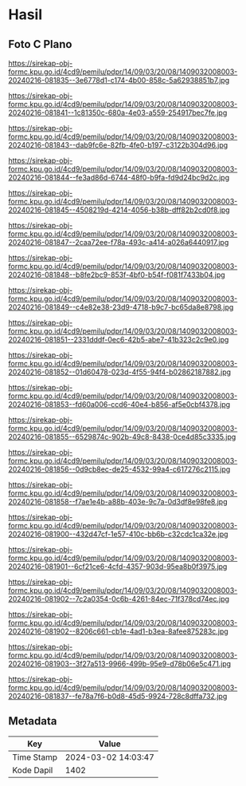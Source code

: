 # Hasil

## Foto C Plano

https://sirekap-obj-formc.kpu.go.id/4cd9/pemilu/pdpr/14/09/03/20/08/1409032008003-20240216-081835--3e6778d1-c174-4b00-858c-5a62938851b7.jpg

https://sirekap-obj-formc.kpu.go.id/4cd9/pemilu/pdpr/14/09/03/20/08/1409032008003-20240216-081841--1c81350c-680a-4e03-a559-254917bec7fe.jpg

https://sirekap-obj-formc.kpu.go.id/4cd9/pemilu/pdpr/14/09/03/20/08/1409032008003-20240216-081843--dab9fc6e-82fb-4fe0-b197-c3122b304d96.jpg

https://sirekap-obj-formc.kpu.go.id/4cd9/pemilu/pdpr/14/09/03/20/08/1409032008003-20240216-081844--fe3ad86d-6744-48f0-b9fa-fd9d24bc9d2c.jpg

https://sirekap-obj-formc.kpu.go.id/4cd9/pemilu/pdpr/14/09/03/20/08/1409032008003-20240216-081845--4508219d-4214-4056-b38b-dff82b2cd0f8.jpg

https://sirekap-obj-formc.kpu.go.id/4cd9/pemilu/pdpr/14/09/03/20/08/1409032008003-20240216-081847--2caa72ee-f78a-493c-a414-a026a6440917.jpg

https://sirekap-obj-formc.kpu.go.id/4cd9/pemilu/pdpr/14/09/03/20/08/1409032008003-20240216-081848--b8fe2bc9-853f-4bf0-b54f-f081f7433b04.jpg

https://sirekap-obj-formc.kpu.go.id/4cd9/pemilu/pdpr/14/09/03/20/08/1409032008003-20240216-081849--c4e82e38-23d9-4718-b9c7-bc65da8e8798.jpg

https://sirekap-obj-formc.kpu.go.id/4cd9/pemilu/pdpr/14/09/03/20/08/1409032008003-20240216-081851--2331dddf-0ec6-42b5-abe7-41b323c2c9e0.jpg

https://sirekap-obj-formc.kpu.go.id/4cd9/pemilu/pdpr/14/09/03/20/08/1409032008003-20240216-081852--01d60478-023d-4f55-94f4-b02862187882.jpg

https://sirekap-obj-formc.kpu.go.id/4cd9/pemilu/pdpr/14/09/03/20/08/1409032008003-20240216-081853--fd60a006-ccd6-40e4-b856-af5e0cbf4378.jpg

https://sirekap-obj-formc.kpu.go.id/4cd9/pemilu/pdpr/14/09/03/20/08/1409032008003-20240216-081855--6529874c-902b-49c8-8438-0ce4d85c3335.jpg

https://sirekap-obj-formc.kpu.go.id/4cd9/pemilu/pdpr/14/09/03/20/08/1409032008003-20240216-081856--0d9cb8ec-de25-4532-99a4-c617276c2115.jpg

https://sirekap-obj-formc.kpu.go.id/4cd9/pemilu/pdpr/14/09/03/20/08/1409032008003-20240216-081858--f7ae1e4b-a88b-403e-9c7a-0d3df8e98fe8.jpg

https://sirekap-obj-formc.kpu.go.id/4cd9/pemilu/pdpr/14/09/03/20/08/1409032008003-20240216-081900--432d47cf-1e57-410c-bb6b-c32cdc1ca32e.jpg

https://sirekap-obj-formc.kpu.go.id/4cd9/pemilu/pdpr/14/09/03/20/08/1409032008003-20240216-081901--6cf21ce6-4cfd-4357-903d-95ea8b0f3975.jpg

https://sirekap-obj-formc.kpu.go.id/4cd9/pemilu/pdpr/14/09/03/20/08/1409032008003-20240216-081902--7c2a0354-0c6b-4261-84ec-71f378cd74ec.jpg

https://sirekap-obj-formc.kpu.go.id/4cd9/pemilu/pdpr/14/09/03/20/08/1409032008003-20240216-081902--8206c661-cb1e-4ad1-b3ea-8afee875283c.jpg

https://sirekap-obj-formc.kpu.go.id/4cd9/pemilu/pdpr/14/09/03/20/08/1409032008003-20240216-081903--3f27a513-9966-499b-95e9-d78b06e5c471.jpg

https://sirekap-obj-formc.kpu.go.id/4cd9/pemilu/pdpr/14/09/03/20/08/1409032008003-20240216-081837--fe78a7f6-b0d8-45d5-9924-728c8dffa732.jpg


## Metadata

| Key        | Value               |
| ---------- | ------------------- |
| Time Stamp | 2024-03-02 14:03:47 |
| Kode Dapil | 1402                |



